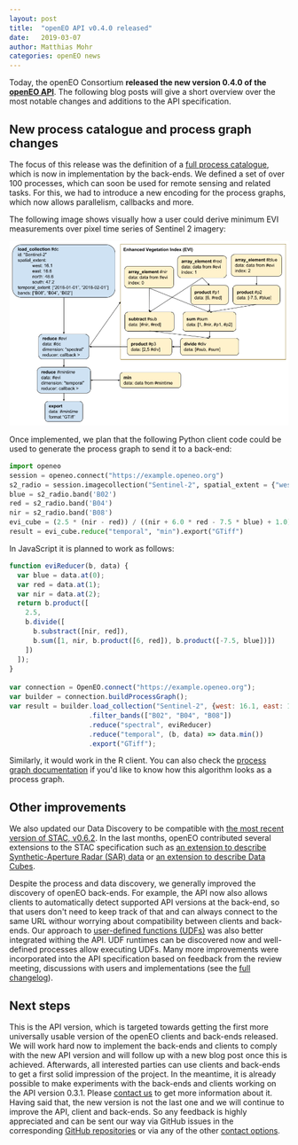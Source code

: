```yaml
---
layout: post
title:  "openEO API v0.4.0 released"
date:   2019-03-07
author: Matthias Mohr
categories: openEO news
---
```


Today, the openEO Consortium **released the new version 0.4.0 of the [openEO API](https://open-eo.github.io/openeo-api/)**. The following blog posts will give a short overview over the most notable changes and additions to the API specification.

## New process catalogue and process graph changes

The focus of this release was the definition of a [full process catalogue](http://processes.openeo.org), which is now in implementation by the back-ends. We defined a set of over 100 processes, which can soon be used for remote sensing and related tasks. For this, we had to introduce a new encoding for the process graphs, which now allows parallelism, callbacks and more.

The following image shows visually how a user could derive minimum EVI measurements over pixel time series of Sentinel 2 imagery:

![Algorithm to process an EVI](/images/040-pg-example.png)

Once implemented, we plan that the following Python client code could be used to generate the process graph to send it to a back-end:

```python
import openeo
session = openeo.connect("https://example.openeo.org")
s2_radio = session.imagecollection("Sentinel-2", spatial_extent = {"west": 16.1, "east": 16.6, "north": 48.6, "south": 47.2}, temporal_extent = ["2018-01-01", "2018-02-01"])
blue = s2_radio.band('B02')
red = s2_radio.band('B04')
nir = s2_radio.band('B08')
evi_cube = (2.5 * (nir - red)) / ((nir + 6.0 * red - 7.5 * blue) + 1.0)
result = evi_cube.reduce("temporal", "min").export("GTiff")
```

In JavaScript it is planned to work as follows:

```js
function eviReducer(b, data) {
  var blue = data.at(0);
  var red = data.at(1);
  var nir = data.at(2);
  return b.product([
    2.5,
    b.divide([
      b.substract([nir, red]),
      b.sum([1, nir, b.product([6, red]), b.product([-7.5, blue])])
    ])
  ]);
}

var connection = OpenEO.connect("https://example.openeo.org");
var builder = connection.buildProcessGraph();
var result = builder.load_collection("Sentinel-2", {west: 16.1, east: 16.6, north: 48.6, south: 47.2}, ["2018-01-01", "2018-02-01"])
                    .filter_bands(["B02", "B04", "B08"])
                    .reduce("spectral", eviReducer)
                    .reduce("temporal", (b, data) => data.min())
                    .export("GTiff");
```

Similarly, it would work in the R client. You can also check the [process graph documentation](https://open-eo.github.io/openeo-api/processgraphs/#example) if you'd like to know how this algorithm looks as a process graph.

## Other improvements

We also updated our Data Discovery to be compatible with [the most recent version of STAC, v0.6.2](https://medium.com/radiant-earth-insights/stac-extensions-and-0-6-2-release-b0cf34272ed7). In the last months, openEO contributed several extensions to the STAC specification such as [an extension to describe Synthetic-Aperture Radar (SAR) data](https://github.com/radiantearth/stac-spec/blob/master/extensions/sar/README.md) or [an extension to describe Data Cubes](https://github.com/radiantearth/stac-spec/blob/master/extensions/datacube/README.md).

Despite the process and data discovery, we generally improved the discovery of openEO back-ends. For example, the API now also allows clients to automatically detect supported API versions at the back-end, so that users don't need to keep track of that and can always connect to the same URL withour worrying about compatibility between clients and back-ends. Our approach to [user-defined functions (UDFs)](https://github.com/Open-EO/openeo-udf) was also better integrated withing the API. UDF runtimes can be discovered now and well-defined processes allow executing UDFs. Many more improvements were incorporated into the API specification based on feedback from the review meeting, discussions with users and implementations (see the [full changelog](https://open-eo.github.io/openeo-api/changelog/)).

## Next steps

This is the API version, which is targeted towards getting the first more universally usable version of the openEO clients and back-ends released. We will work hard now to implement the back-ends and clients to comply with the new API version and will follow up with a new blog post once this is achieved. Afterwards, all interested parties can use clients and back-ends to get a first solid impression of the project. In the meantime, it is already possible to make experiments with the back-ends and clients working on the API version 0.3.1. Please [contact us](http://openeo.org/contact/) to get more information about it. Having said that, the new version is not the last one and we will continue to improve the API, client and back-ends. So any feedback is highly appreciated and can be sent our way via GitHub issues in the corresponding [GitHub repositories](https://github.com/open-eo) or via any of the other [contact options](http://openeo.org/contact/).